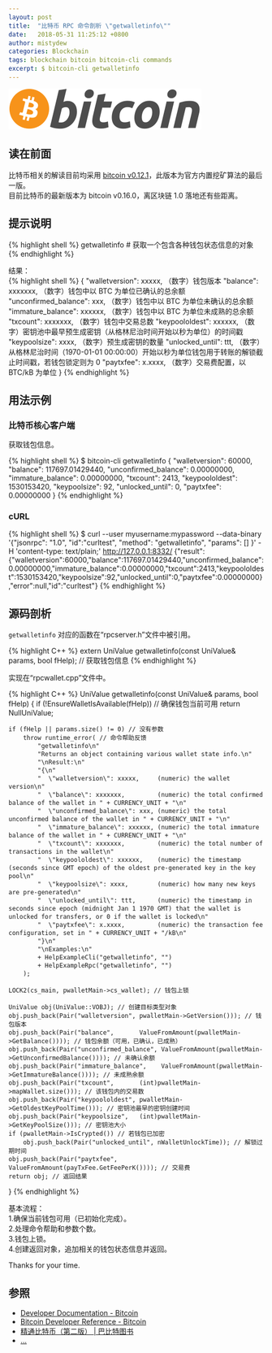 ```yaml
---
layout: post
title:  "比特币 RPC 命令剖析 \"getwalletinfo\""
date:   2018-05-31 11:25:12 +0800
author: mistydew
categories: Blockchain
tags: blockchain bitcoin bitcoin-cli commands
excerpt: $ bitcoin-cli getwalletinfo
---
```

![bitcoin](/images/20180504/bitcoin.svg)

## 读在前面
比特币相关的解读目前均采用 [bitcoin v0.12.1](https://github.com/bitcoin/bitcoin/tree/v0.12.1)，此版本为官方内置挖矿算法的最后一版。<br>
目前比特币的最新版本为 bitcoin v0.16.0，离区块链 1.0 落地还有些距离。

## 提示说明

{% highlight shell %}
getwalletinfo # 获取一个包含各种钱包状态信息的对象
{% endhighlight %}

结果：<br>
{% highlight shell %}
{
  "walletversion": xxxxx,     （数字）钱包版本
  "balance": xxxxxxx,         （数字）钱包中以 BTC 为单位已确认的总余额
  "unconfirmed_balance": xxx, （数字）钱包中以 BTC 为单位未确认的总余额
  "immature_balance": xxxxxx, （数字）钱包中以 BTC 为单位未成熟的总余额
  "txcount": xxxxxxx,         （数字）钱包中交易总数
  "keypoololdest": xxxxxx,    （数字）密钥池中最早预生成密钥（从格林尼治时间开始以秒为单位）的时间戳
  "keypoolsize": xxxx,        （数字）预生成密钥的数量
  "unlocked_until": ttt,      （数字）从格林尼治时间（1970-01-01 00:00:00）开始以秒为单位钱包用于转账的解锁截止时间戳，若钱包锁定则为 0
  "paytxfee": x.xxxx,         （数字）交易费配置，以 BTC/kB 为单位
}
{% endhighlight %}

## 用法示例

### 比特币核心客户端

获取钱包信息。

{% highlight shell %}
$ bitcoin-cli getwalletinfo
{
  "walletversion": 60000,
  "balance": 117697.01429440,
  "unconfirmed_balance": 0.00000000,
  "immature_balance": 0.00000000,
  "txcount": 2413,
  "keypoololdest": 1530153420,
  "keypoolsize": 92,
  "unlocked_until": 0,
  "paytxfee": 0.00000000
}
{% endhighlight %}

### cURL

{% highlight shell %}
$ curl --user myusername:mypassword --data-binary '{"jsonrpc": "1.0", "id":"curltest", "method": "getwalletinfo", "params": [] }' -H 'content-type: text/plain;' http://127.0.0.1:8332/
{"result":{"walletversion":60000,"balance":117697.01429440,"unconfirmed_balance":0.00000000,"immature_balance":0.00000000,"txcount":2413,"keypoololdest":1530153420,"keypoolsize":92,"unlocked_until":0,"paytxfee":0.00000000},"error":null,"id":"curltest"}
{% endhighlight %}

## 源码剖析
`getwalletinfo` 对应的函数在“rpcserver.h”文件中被引用。

{% highlight C++ %}
extern UniValue getwalletinfo(const UniValue& params, bool fHelp); // 获取钱包信息
{% endhighlight %}

实现在“rpcwallet.cpp”文件中。

{% highlight C++ %}
UniValue getwalletinfo(const UniValue& params, bool fHelp)
{
    if (!EnsureWalletIsAvailable(fHelp)) // 确保钱包当前可用
        return NullUniValue;
    
    if (fHelp || params.size() != 0) // 没有参数
        throw runtime_error( // 命令帮助反馈
            "getwalletinfo\n"
            "Returns an object containing various wallet state info.\n"
            "\nResult:\n"
            "{\n"
            "  \"walletversion\": xxxxx,     (numeric) the wallet version\n"
            "  \"balance\": xxxxxxx,         (numeric) the total confirmed balance of the wallet in " + CURRENCY_UNIT + "\n"
            "  \"unconfirmed_balance\": xxx, (numeric) the total unconfirmed balance of the wallet in " + CURRENCY_UNIT + "\n"
            "  \"immature_balance\": xxxxxx, (numeric) the total immature balance of the wallet in " + CURRENCY_UNIT + "\n"
            "  \"txcount\": xxxxxxx,         (numeric) the total number of transactions in the wallet\n"
            "  \"keypoololdest\": xxxxxx,    (numeric) the timestamp (seconds since GMT epoch) of the oldest pre-generated key in the key pool\n"
            "  \"keypoolsize\": xxxx,        (numeric) how many new keys are pre-generated\n"
            "  \"unlocked_until\": ttt,      (numeric) the timestamp in seconds since epoch (midnight Jan 1 1970 GMT) that the wallet is unlocked for transfers, or 0 if the wallet is locked\n"
            "  \"paytxfee\": x.xxxx,         (numeric) the transaction fee configuration, set in " + CURRENCY_UNIT + "/kB\n"
            "}\n"
            "\nExamples:\n"
            + HelpExampleCli("getwalletinfo", "")
            + HelpExampleRpc("getwalletinfo", "")
        );

    LOCK2(cs_main, pwalletMain->cs_wallet); // 钱包上锁

    UniValue obj(UniValue::VOBJ); // 创建目标类型对象
    obj.push_back(Pair("walletversion", pwalletMain->GetVersion())); // 钱包版本
    obj.push_back(Pair("balance",       ValueFromAmount(pwalletMain->GetBalance()))); // 钱包余额（可用，已确认，已成熟）
    obj.push_back(Pair("unconfirmed_balance", ValueFromAmount(pwalletMain->GetUnconfirmedBalance()))); // 未确认余额
    obj.push_back(Pair("immature_balance",    ValueFromAmount(pwalletMain->GetImmatureBalance()))); // 未成熟余额
    obj.push_back(Pair("txcount",       (int)pwalletMain->mapWallet.size())); // 该钱包内的交易数
    obj.push_back(Pair("keypoololdest", pwalletMain->GetOldestKeyPoolTime())); // 密钥池最早的密钥创建时间
    obj.push_back(Pair("keypoolsize",   (int)pwalletMain->GetKeyPoolSize())); // 密钥池大小
    if (pwalletMain->IsCrypted()) // 若钱包已加密
        obj.push_back(Pair("unlocked_until", nWalletUnlockTime)); // 解锁过期时间
    obj.push_back(Pair("paytxfee",      ValueFromAmount(payTxFee.GetFeePerK()))); // 交易费
    return obj; // 返回结果
}
{% endhighlight %}

基本流程：<br>
1.确保当前钱包可用（已初始化完成）。<br>
2.处理命令帮助和参数个数。<br>
3.钱包上锁。<br>
4.创建返回对象，追加相关的钱包状态信息并返回。

Thanks for your time.

## 参照
* [Developer Documentation - Bitcoin](https://bitcoin.org/en/developer-documentation)
* [Bitcoin Developer Reference - Bitcoin](https://bitcoin.org/en/developer-reference#getwalletinfo)
* [精通比特币（第二版） \| 巴比特图书](http://book.8btc.com/masterbitcoin2cn)
* [...](https://github.com/mistydew/blockchain)

